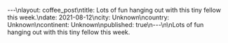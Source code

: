 ---\nlayout: coffee_post\ntitle: Lots of fun hanging out with this tiny fellow this week.\ndate: 2021-08-12\ncity: Unknown\ncountry: Unknown\ncontinent: Unknown\npublished: true\n---\n\nLots of fun hanging out with this tiny fellow this week.